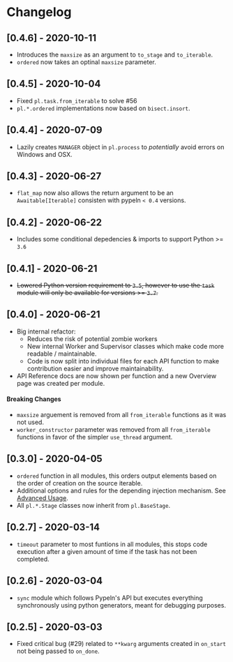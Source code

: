 # Changelog

## [0.4.6] - 2020-10-11
* Introduces the `maxsize` as an argument to `to_stage` and `to_iterable`.
* `ordered` now takes an optinal `maxsize` parameter.

## [0.4.5] - 2020-10-04
* Fixed `pl.task.from_iterable` to solve #56
* `pl.*.ordered` implementations now based on `bisect.insort`.

## [0.4.4] - 2020-07-09
* Lazily creates `MANAGER` object in `pl.process` to _potentially_ avoid errors on Windows and OSX.

## [0.4.3] - 2020-06-27
* `flat_map` now also allows the return argument to be an `Awaitable[Iterable]` consisten with pypeln `< 0.4` versions.

## [0.4.2] - 2020-06-22
* Includes some conditional depedencies & imports to support Python >= `3.6`

## [0.4.1] - 2020-06-21
* ~~Lowered Python version requirement to `3.5`, however to use the `task` module will only be available for versions >= `3.7`.~~

## [0.4.0] - 2020-06-21
* Big internal refactor:
  * Reduces the risk of potential zombie workers
  * New internal Worker and Supervisor classes which make code more readable / maintainable.
  * Code is now split into individual files for each API function to make contribution easier and improve maintainability.
* API Reference docs are now shown per function and a new Overview page was created per module.

#### Breaking Changes
* `maxsize` arguement is removed from all `from_iterable` functions as it was not used.
* `worker_constructor` parameter was removed from all `from_iterable` functions in favor of the simpler `use_thread` argument.

## [0.3.0] - 2020-04-05
* `ordered` function in all modules, this orders output elements based on the order of creation on the source iterable.
* Additional options and rules for the depending injection mechanism. See [Advanced Usage](https://cgarciae.github.io/pypeln/advanced/#dependency-injection).
* All `pl.*.Stage` classes now inherit from `pl.BaseStage`.

## [0.2.7] - 2020-03-14
* `timeout` parameter to most funtions in all modules, this stops code execution after a given amount of time if the task has not been completed.

## [0.2.6] - 2020-03-04
* `sync` module which follows Pypeln's API but executes everything synchronously using python generators, meant for debugging purposes.

## [0.2.5] - 2020-03-03
* Fixed critical bug (#29) related to `**kwarg` arguments created in `on_start` not being passed to `on_done`.